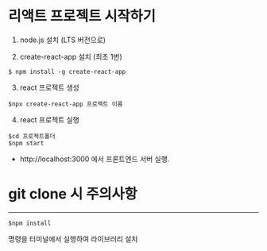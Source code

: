 
# 리액트 프로젝트 시작하기

1.  node.js 설치 (LTS 버전으로)

2. create-react-app 설치 (최초 1번)
```
$ npm install -g create-react-app
```

3. react 프로젝트 생성
```
$npx create-react-app 프로젝트 이름
```

4. react 프로젝트 실행
```
$cd 프로젝트폴더
$npm start
```

- http://localhost:3000 에서 프론트엔드 서버 실행.  

# git clone 시 주의사항
---
```
$npm install 
```
명령을 터미널에서 실행하여 라이브러리 설치